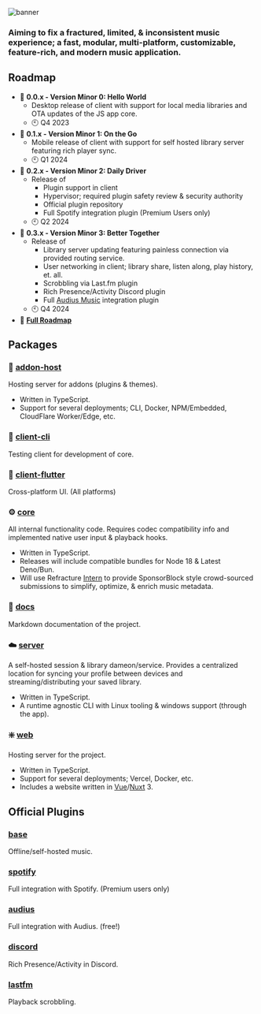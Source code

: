 ![banner](https://github.com/RefractureMedia/refracture-music/assets/12068027/0ff05b31-2a2d-49c4-96c0-6ce25b1b712f)

### Aiming to fix a fractured, limited, & inconsistent music experience; a fast, modular, multi-platform, customizable, feature-rich, and modern music application.

## Roadmap
- 🚧 **0.0.x - Version Minor 0: Hello World**
  - Desktop release of client with support for local media libraries and OTA updates of the JS app core.
  - 🕙️ Q4 2023
- 🤔 **0.1.x - Version Minor 1: On the Go**
  - Mobile release of client with support for self hosted library server featuring rich player sync.
  - 🕙️ Q1 2024
- 🔳 **0.2.x - Version Minor 2: Daily Driver**
  - Release of
    - Plugin support in client
    - Hypervisor; required plugin safety review & security authority
    - Official plugin repository 
    - Full Spotify integration plugin (Premium Users only)
  - 🕙️ Q2 2024
- 🔳 **0.3.x - Version Minor 3: Better Together**
  - Release of
    - Library server updating featuring painless connection via provided routing service.
    - User networking in client; library share, listen along, play history, et. all.
    - Scrobbling via Last.fm plugin
    - Rich Presence/Activity Discord plugin
    - Full [Audius Music](https://audius.co/) integration plugin
  - 🕙️ Q4 2024
- 🚀 **[Full Roadmap](/packages/docs/user/roadmap.md)**

## Packages

### 🏬 [addon-host](/packages/addon-host)
Hosting server for addons (plugins & themes).
- Written in TypeScript.
- Support for several deployments; CLI, Docker, NPM/Embedded, CloudFlare Worker/Edge, etc.

### 🚥 [client-cli](/packages/client-cli)
Testing client for development of core.

### 🍃 [client-flutter](/packages/client-flutter)
Cross-platform UI. (All platforms)

### ⚙️ [core](/packages/core)
All internal functionality code. Requires codec compatibility info and implemented native user input & playback hooks.
- Written in TypeScript.
- Releases will include compatible bundles for Node 18 & Latest Deno/Bun.
- Will use Refracture [Intern](https://github.com/RefractureMedia/intern) to provide SponsorBlock style crowd-sourced submissions to simplify, optimize, & enrich music metadata.

### 📄 [docs](/packages/docs)
Markdown documentation of the project.

### ☁️ [server](/packages/server)
A self-hosted session & library dameon/service. Provides a centralized location for syncing your profile between devices and streaming/distributing your saved library.
- Written in TypeScript.
- A runtime agnostic CLI with Linux tooling & windows support (through the app).

### ❇️ [web](/packages/addon-host)
Hosting server for the project.
- Written in TypeScript.
- Support for several deployments; Vercel, Docker, etc.
- Includes a website written in [Vue](https://vuejs.org/guide/introduction.html)/[Nuxt](https://v3.nuxtjs.org/guide/concepts/introduction) 3.

## Official Plugins

### [base](/packages/plugin-base)
Offline/self-hosted music.

### [spotify](/packages/plugin-spotify)
Full integration with Spotify. (Premium users only)

### [audius](/packages/plugin-audius)
Full integration with Audius. (free!)

### [discord](/packages/plugin-discord)
Rich Presence/Activity in Discord.

### [lastfm](/packages/plugin-lastfm)
Playback scrobbling.
